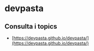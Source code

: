 # devpasta

## Consulta i topics

- [https://devpasta.github.io/devpasta/](https://devpasta.github.io/devpasta/)
